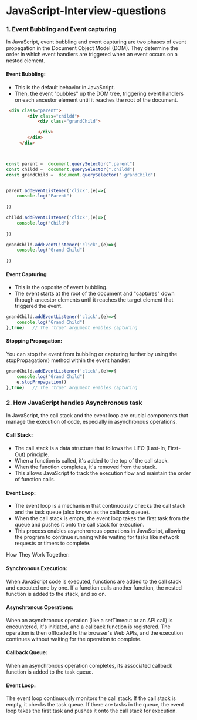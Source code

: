# JavaScript-Interview-questions

### 1. Event Bubbling and Event capturing

In JavaScript, event bubbling and event capturing are two phases of event propagation in the Document Object Model (DOM). They determine the order in which event handlers are triggered when an event occurs on a nested element.

#### Event Bubbling:
* This is the default behavior in JavaScript.
* Then, the event "bubbles" up the DOM tree, triggering event handlers on each ancestor element until it reaches the root of the document.

```html
 <div class="parent">
        <div class="childd">
            <div class="grandChild">

            </div>
        </div>
     </div>
```

```js


const parent =  document.querySelector(".parent")
const childd =  document.querySelector(".childd")
const grandChild =  document.querySelector(".grandChild")


parent.addEventListener('click',(e)=>{
    console.log("Parent")
    
})

childd.addEventListener('click',(e)=>{
    console.log("Child")
    
})

grandChild.addEventListener('click',(e)=>{
    console.log("Grand Child")
    
})

```

#### Event Capturing
* This is the opposite of event bubbling.
* The event starts at the root of the document and "captures" down through ancestor elements until it reaches the target element that triggered the event.

```js
grandChild.addEventListener('click',(e)=>{
    console.log("Grand Child")
},true)   // The 'true' argument enables capturing


```

#### Stopping Propagation:
You can stop the event from bubbling or capturing further by using the stopPropagation() method within the event handler.

```js
grandChild.addEventListener('click',(e)=>{
    console.log("Grand Child")
    e.stopPropagation()
},true)   // The 'true' argument enables capturing
```

### 2. How JavaScript handles Asynchronous task

In JavaScript, the call stack and the event loop are crucial components that manage the execution of code, especially in asynchronous operations.

#### Call Stack:
* The call stack is a data structure that follows the LIFO (Last-In, First-Out) principle.
* When a function is called, it's added to the top of the call stack.
* When the function completes, it's removed from the stack.
* This allows JavaScript to track the execution flow and maintain the order of function calls.

#### Event Loop:
* The event loop is a mechanism that continuously checks the call stack and the task queue (also known as the callback queue).
* When the call stack is empty, the event loop takes the first task from the queue and pushes it onto the call stack for execution. 
* This process enables asynchronous operations in JavaScript, allowing the program to continue running while waiting for tasks like network requests or timers to complete.

How They Work Together:
#### Synchronous Execution:
When JavaScript code is executed, functions are added to the call stack and executed one by one. If a function calls another function, the nested function is added to the stack, and so on.

#### Asynchronous Operations:
When an asynchronous operation (like a setTimeout or an API call) is encountered, it's initiated, and a callback function is registered. The operation is then offloaded to the browser's Web APIs, and the execution continues without waiting for the operation to complete.

#### Callback Queue:
When an asynchronous operation completes, its associated callback function is added to the task queue.

#### Event Loop:
The event loop continuously monitors the call stack. If the call stack is empty, it checks the task queue. If there are tasks in the queue, the event loop takes the first task and pushes it onto the call stack for execution.

